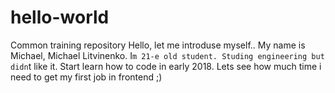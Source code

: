 # hello-world
Common training repository
Hello, let me introduse myself..
My name is Michael, Michael Litvinenko.
I`m 21-e old student. Studing engineering but didn`t like it.
Start learn how to code in early 2018.
Lets see how much time i need to get my first job in frontend ;)
